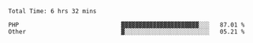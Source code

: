 <!--START_SECTION:waka-->

```text
Total Time: 6 hrs 32 mins

PHP                             ▓▓▓▓▓▓▓▓▓▓▓▓▓▓▓▓▓▓▓▓▓▓░░░   87.01 %
Other                           ▓░░░░░░░░░░░░░░░░░░░░░░░░   05.21 %
```

<!--END_SECTION:waka-->
